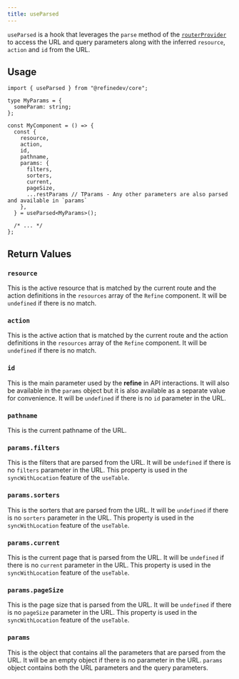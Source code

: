 ```yaml
---
title: useParsed
---
```


`useParsed` is a hook that leverages the `parse` method of the [`routerProvider`][routerprovider] to access the URL and query parameters along with the inferred `resource`, `action` and `id` from the URL.

## Usage

```tsx
import { useParsed } from "@refinedev/core";

type MyParams = {
  someParam: string;
};

const MyComponent = () => {
  const {
    resource,
    action,
    id,
    pathname,
    params: {
      filters,
      sorters,
      current,
      pageSize,
      ...restParams // TParams - Any other parameters are also parsed and available in `params`
    },
  } = useParsed<MyParams>();

  /* ... */
};
```

## Return Values

### `resource`

This is the active resource that is matched by the current route and the action definitions in the `resources` array of the `Refine` component. It will be `undefined` if there is no match.

### `action`

This is the active action that is matched by the current route and the action definitions in the `resources` array of the `Refine` component. It will be `undefined` if there is no match.

### `id`

This is the main parameter used by the **refine** in API interactions. It will also be available in the `params` object but it is also available as a separate value for convenience. It will be `undefined` if there is no `id` parameter in the URL.

### `pathname`

This is the current pathname of the URL.

### `params.filters`

This is the filters that are parsed from the URL. It will be `undefined` if there is no `filters` parameter in the URL. This property is used in the `syncWithLocation` feature of the `useTable`.

### `params.sorters`

This is the sorters that are parsed from the URL. It will be `undefined` if there is no `sorters` parameter in the URL. This property is used in the `syncWithLocation` feature of the `useTable`.

### `params.current`

This is the current page that is parsed from the URL. It will be `undefined` if there is no `current` parameter in the URL. This property is used in the `syncWithLocation` feature of the `useTable`.

### `params.pageSize`

This is the page size that is parsed from the URL. It will be `undefined` if there is no `pageSize` parameter in the URL. This property is used in the `syncWithLocation` feature of the `useTable`.

### `params`

This is the object that contains all the parameters that are parsed from the URL. It will be an empty object if there is no parameter in the URL. `params` object contains both the URL parameters and the query parameters.

[routerprovider]: /docs/core/providers/router-provider
